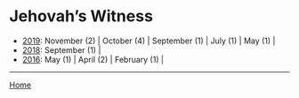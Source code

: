 # Jehovah’s Witness

  * [2019](./jehovah-s-witness-2019.md): 
      November (2) | 
      October (4) | 
      September (1) | 
      July (1) | 
      May (1) | 
  * [2018](./jehovah-s-witness-2018.md): 
      September (1) | 
  * [2016](./jehovah-s-witness-2016.md): 
      May (1) | 
      April (2) | 
      February (1) | 

----

[Home](../)
